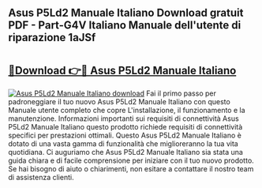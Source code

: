 ## Asus P5Ld2 Manuale Italiano Download gratuit PDF - Part-G4V Italiano Manuale dell'utente di riparazione 1aJSf

# <h2><a href="http://dfacw19.blite.top/?on=Asus+P5Ld2+Manuale+Italiano">🔗Download 👉🔴 Asus P5Ld2 Manuale Italiano</a></h2>

[![Asus P5Ld2 Manuale Italiano download](https://i.imgur.com/lujVjoI.png)](http://dfacw19.blite.top/?on=Asus+P5Ld2+Manuale+Italiano)
Fai il primo passo per padroneggiare il tuo nuovo Asus P5Ld2 Manuale Italiano con questo Manuale utente completo che copre L'installazione, il funzionamento e la manutenzione. Informazioni importanti sui requisiti di connettività Asus P5Ld2 Manuale Italiano questo prodotto richiede requisiti di connettività specifici per prestazioni ottimali. Questo Asus P5Ld2 Manuale Italiano è dotato di una vasta gamma di funzionalità che miglioreranno la tua vita quotidiana. Ci auguriamo che Asus P5Ld2 Manuale Italiano sia stata una guida chiara e di facile comprensione per iniziare con il tuo nuovo prodotto. Se hai bisogno di aiuto o chiarimenti, non esitare a contattare il nostro team di assistenza clienti.
